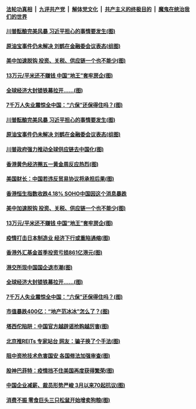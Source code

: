 ####  [法轮功真相](../../../../basic/blob/master/README.md?t=05051231) &nbsp;|&nbsp; [九评共产党](../../../../9ping.md/blob/master/README.md?t=05051231) &nbsp;|&nbsp; [解体党文化](../../../../jtdwh.md/blob/master/README.md?t=05051231)  &nbsp;|&nbsp; [共产主义的终极目的](../../../../gczydzjmd.md/blob/master/README.md?t=05051231) &nbsp;|&nbsp; [魔鬼在统治我们的世界](../../../../mgztzwmdsj.md/blob/master/README.md?t=05051231) 

#### [川普酝酿完美风暴 习近平担心的事情要发生(图)](../pages/p5/932116.md?t=05051231) 

#### [原油宝事件仍未解决 刘鹤在金融委会议表态(组图)](../pages/p5/932122.md?t=05051231) 

#### [美中加速脱钩 投资、关税、供应链一个也不能少(图)](../pages/p5/932099.md?t=05051231) 

#### [13万元/平米还不赚钱 中国“地王”套牢房企(图)](../pages/p5/932092.md?t=05051231) 

#### [全球经济大封锁铁幕拉开……(图)](../pages/p5/932024.md?t=05051231) 

#### [7千万人失业震惊全中国：“六保”还保得住吗？(图)](../pages/p5/932049.md?t=05051231) 

#### [川普酝酿完美风暴 习近平担心的事情要发生(图)](../pages/p5/932116.md?t=05051231) 

#### [原油宝事件仍未解决 刘鹤在金融委会议表态(组图)](../pages/p5/932122.md?t=05051231) 

#### [川普政府强力推动全球供应链去中国化(图)](../pages/p5/932143.md?t=05051231) 

#### [香港黄色经济圈五一黄金周反应热烈(图)](../pages/p5/932137.md?t=05051231) 

#### [美国财长：中国若违反贸易协议将承担后果(图)](../pages/p5/932134.md?t=05051231) 

#### [香港恒生指数收跌4.18% SOHO中国因这个消息暴跌](../pages/p5/932100.md?t=05051231) 

#### [美中加速脱钩 投资、关税、供应链一个也不能少(图)](../pages/p5/932099.md?t=05051231) 

#### [13万元/平米还不赚钱 中国“地王”套牢房企(图)](../pages/p5/932092.md?t=05051231) 

#### [疫情打击日本制造业 经济下行或重陷通缩(图)](../pages/p5/932084.md?t=05051231) 

#### [香港外汇基金首季投资亏损861亿港元(图)](../pages/p5/932077.md?t=05051231) 

#### [港交所现中国国企退市潮(图)](../pages/p5/932073.md?t=05051231) 

#### [全球经济大封锁铁幕拉开……(图)](../pages/p5/932024.md?t=05051231) 

#### [7千万人失业震惊全中国：“六保”还保得住吗？(图)](../pages/p5/932049.md?t=05051231) 

#### [市值暴跌400亿：“地产范冰冰”怎么了？(图)](../pages/p5/932046.md?t=05051231) 

#### [塔西佗陷阱：中国官方越辟谣抢购越厉害(图)](../pages/p5/932033.md?t=05051231) 

#### [北京推REITs 专家站台 网友：骗子换了个手法(图)](../pages/p5/932050.md?t=05051231) 

#### [阻中资抢技术危害国安 各国修法加强审查(图)](../pages/p5/932048.md?t=05051231) 

#### [股神巴菲特：疫情挡不住美国再度获得繁荣(图)](../pages/p5/932047.md?t=05051231) 

#### [中国企业减薪、裁员形势严峻 3月以来70起抗议(图)](../pages/p5/932016.md?t=05051231) 

#### [消费不振 零食巨头三只松鼠开始增卖狗粮(图)](../pages/p5/932015.md?t=05051231) 


